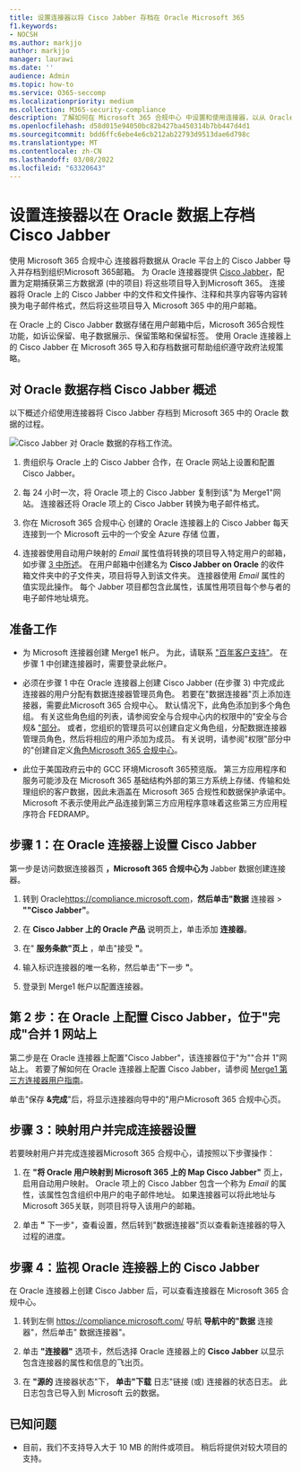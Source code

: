 ```yaml
---
title: 设置连接器以将 Cisco Jabber 存档在 Oracle Microsoft 365
f1.keywords:
- NOCSH
ms.author: markjjo
author: markjjo
manager: laurawi
ms.date: ''
audience: Admin
ms.topic: how-to
ms.service: O365-seccomp
ms.localizationpriority: medium
ms.collection: M365-security-compliance
description: 了解如何在 Microsoft 365 合规中心 中设置和使用连接器，以从 Oracle 上的 Cisco Jabber 导入数据并Microsoft 365。
ms.openlocfilehash: d58d015e94050bc82b427ba450314b7bb447d4d1
ms.sourcegitcommit: bdd6ffc6ebe4e6cb212ab22793d9513dae6d798c
ms.translationtype: MT
ms.contentlocale: zh-CN
ms.lasthandoff: 03/08/2022
ms.locfileid: "63320643"
---
```

# <a name="set-up-a-connector-to-archive-cisco-jabber-on-oracle-data"></a>设置连接器以在 Oracle 数据上存档 Cisco Jabber

使用 Microsoft 365 合规中心 连接器将数据从 Oracle 平台上的 Cisco Jabber 导入并存档到组织Microsoft 365邮箱。 为 Oracle 连接器提供 [Cisco Jabber](https://www.veritas.com/insights/merge1/jabber)，配置为定期捕获第三方数据源 (中的项目) 将这些项目导入到Microsoft 365。 连接器将 Oracle 上的 Cisco Jabber 中的文件和文件操作、注释和共享内容等内容转换为电子邮件格式，然后将这些项目导入 Microsoft 365 中的用户邮箱。

在 Oracle 上的 Cisco Jabber 数据存储在用户邮箱中后，Microsoft 365合规性功能，如诉讼保留、电子数据展示、保留策略和保留标签。 使用 Oracle 连接器上的 Cisco Jabber 在 Microsoft 365 导入和存档数据可帮助组织遵守政府法规策略。

## <a name="overview-of-archiving-cisco-jabber-on-oracle-data"></a>对 Oracle 数据存档 Cisco Jabber 概述

以下概述介绍使用连接器将 Cisco Jabber 存档到 Microsoft 365 中的 Oracle 数据的过程。

![Cisco Jabber 对 Oracle 数据的存档工作流。](../media/CiscoJabberOnOracleConnectorWorkflow.png)

1. 贵组织与 Oracle 上的 Cisco Jabber 合作，在 Oracle 网站上设置和配置 Cisco Jabber。

2. 每 24 小时一次，将 Oracle 项上的 Cisco Jabber 复制到该"为 Merge1"网站。 连接器还将 Oracle 项上的 Cisco Jabber 转换为电子邮件格式。

3. 你在 Microsoft 365 合规中心 创建的 Oracle 连接器上的 Cisco Jabber 每天连接到一个 Microsoft 云中的一个安全 Azure 存储 位置，

4. 连接器使用自动用户映射的 *Email* 属性值将转换的项目导入特定用户的邮箱，如步骤 [3 中所述](#step-3-map-users-and-complete-the-connector-setup)。 在用户邮箱中创建名为 **Cisco Jabber on Oracle** 的收件箱文件夹中的子文件夹，项目将导入到该文件夹。 连接器使用 *Email* 属性的值实现此操作。 每个 Jabber 项目都包含此属性，该属性用项目每个参与者的电子邮件地址填充。

## <a name="before-you-begin"></a>准备工作

- 为 Microsoft 连接器创建 Merge1 帐户。 为此，请联系 ["百年客户支持"](https://www.veritas.com/content/support/en_US)。 在步骤 1 中创建连接器时，需要登录此帐户。

- 必须在步骤 1 中在 Oracle 连接器上创建 Cisco Jabber (在步骤 3) 中完成此连接器的用户分配有数据连接器管理员角色。 若要在"数据连接器"页上添加连接器，需要此Microsoft 365 合规中心。 默认情况下，此角色添加到多个角色组。 有关这些角色组的列表，请参阅安全与合规中心内的权限中的"安全与合规& ["部分](../security/office-365-security/permissions-in-the-security-and-compliance-center.md#roles-in-the-security--compliance-center)。 或者，您组织的管理员可以创建自定义角色组，分配数据连接器管理员角色，然后将相应的用户添加为成员。 有关说明，请参阅"权限"部分中的"创建自定义[角色Microsoft 365 合规中心](microsoft-365-compliance-center-permissions.md#create-a-custom-role-group)。

- 此位于美国政府云中的 GCC 环境Microsoft 365预览版。 第三方应用程序和服务可能涉及在 Microsoft 365 基础结构外部的第三方系统上存储、传输和处理组织的客户数据，因此未涵盖在 Microsoft 365 合规性和数据保护承诺中。 Microsoft 不表示使用此产品连接到第三方应用程序意味着这些第三方应用程序符合 FEDRAMP。

## <a name="step-1-set-up-the-cisco-jabber-on-oracle-connector"></a>步骤 1：在 Oracle 连接器上设置 Cisco Jabber

第一步是访问数据连接器页 **，Microsoft 365 合规中心为** Jabber 数据创建连接器。

1. 转到 Oracle<https://compliance.microsoft.com>，**然后单击"数据** 连接器 > **""Cisco Jabber"**。

2. 在 **Cisco Jabber 上的 Oracle 产品** 说明页上，单击添加 **连接器**。

3. 在" **服务条款"页上** ，单击"接受 **"**。

4. 输入标识连接器的唯一名称，然后单击"下一步 **"**。

5. 登录到 Merge1 帐户以配置连接器。

## <a name="step-2-configure-the-cisco-jabber-on-oracle-on-the-veritas-merge1-site"></a>第 2 步：在 Oracle 上配置 Cisco Jabber，位于"完成"合并 1 网站上

第二步是在 Oracle 连接器上配置"Cisco Jabber"，该连接器位于"为""合并 1"网站上。 若要了解如何在 Oracle 连接器上配置 Cisco Jabber，请参阅 [Merge1 第三方连接器用户指南](https://docs.ms.merge1.globanetportal.com/Merge1%20Third-Party%20Connectors%20Cisco%20Jabber%20on%20Oracle%20User%20Guide.pdf)。

单击"保存 **&完成**"后，将显示连接器向导中的"用户Microsoft 365 合规中心页。

## <a name="step-3-map-users-and-complete-the-connector-setup"></a>步骤 3：映射用户并完成连接器设置

若要映射用户并完成连接器Microsoft 365 合规中心，请按照以下步骤操作：

1. 在 **"将 Oracle 用户映射到 Microsoft 365 上的 Map Cisco Jabber"** 页上，启用自动用户映射。 Oracle 项上的 Cisco Jabber 包含一个称为 *Email* 的属性，该属性包含组织中用户的电子邮件地址。 如果连接器可以将此地址与Microsoft 365关联，则项目将导入该用户的邮箱。

2. 单击 **"** 下一步"，查看设置，然后转到"数据连接器"页以查看新连接器的导入过程的进度。

## <a name="step-4-monitor-the-cisco-jabber-on-oracle-connector"></a>步骤 4：监视 Oracle 连接器上的 Cisco Jabber

在 Oracle 连接器上创建 Cisco Jabber 后，可以查看连接器在 Microsoft 365 合规中心。

1. 转到左侧 <https://compliance.microsoft.com/> 导航 **导航中的"数据** 连接器"，然后单击" 数据连接器"。

2. 单击 **"连接器"** 选项卡，然后选择 Oracle 连接器上的 **Cisco Jabber** 以显示包含连接器的属性和信息的飞出页。

3. 在 **"源的** 连接器状态"下， **单击"下载** 日志"链接 (或) 连接器的状态日志。 此日志包含已导入到 Microsoft 云的数据。

## <a name="known-issues"></a>已知问题

- 目前，我们不支持导入大于 10 MB 的附件或项目。 稍后将提供对较大项目的支持。
